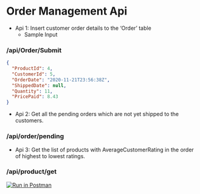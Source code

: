 # Order Management Api
* Api 1: Insert customer order details to the ‘Order’ table
    * Sample Input
### /api/Order/Submit
```json
{
  "ProductId": 4,
  "CustomerId": 5,
  "OrderDate": "2020-11-21T23:56:38Z",
  "ShippedDate": null,
  "Quantity": 11,
  "PricePaid": 8.43
}
```


* Api 2: Get all the pending orders which are not yet shipped to the customers.
### /api/order/pending

* Api 3: Get the list of products with AverageCustomerRating in the order of highest to lowest ratings.
### /api/product/get

[![Run in Postman](https://run.pstmn.io/button.svg)](https://app.getpostman.com/run-collection/024367118cff51e54c5c)
